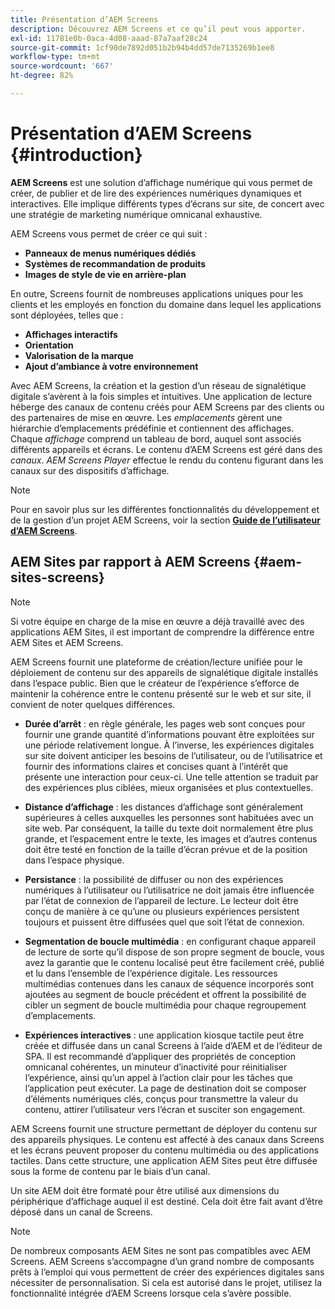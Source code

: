 ```yaml
---
title: Présentation d’AEM Screens
description: Découvrez AEM Screens et ce qu’il peut vous apporter.
exl-id: 11781e0b-0aca-4d08-aaad-87a7aaf28c24
source-git-commit: 1cf90de7892d051b2b94b4dd57de7135269b1ee8
workflow-type: tm+mt
source-wordcount: '667'
ht-degree: 82%

---
```


# Présentation d’AEM Screens {#introduction}

**AEM Screens** est une solution d’affichage numérique qui vous permet de créer, de publier et de lire des expériences numériques dynamiques et interactives. Elle implique différents types d’écrans sur site, de concert avec une stratégie de marketing numérique omnicanal exhaustive.

AEM Screens vous permet de créer ce qui suit :

* **Panneaux de menus numériques dédiés**
* **Systèmes de recommandation de produits**
* **Images de style de vie en arrière-plan**

En outre, Screens fournit de nombreuses applications uniques pour les clients et les employés en fonction du domaine dans lequel les applications sont déployées, telles que :

* **Affichages interactifs**
* **Orientation**
* **Valorisation de la marque**
* **Ajout d’ambiance à votre environnement**

Avec AEM Screens, la création et la gestion d’un réseau de signalétique digitale s’avèrent à la fois simples et intuitives. Une application de lecture héberge des canaux de contenu créés pour AEM Screens par des clients ou des partenaires de mise en œuvre. Les *emplacements* gèrent une hiérarchie d’emplacements prédéfinie et contiennent des affichages. Chaque *affichage* comprend un tableau de bord, auquel sont associés différents appareils et écrans. Le contenu d’AEM Screens est géré dans des *canaux*. *AEM Screens Player* effectue le rendu du contenu figurant dans les canaux sur des dispositifs d’affichage.

>[!NOTE]
>
>Pour en savoir plus sur les différentes fonctionnalités du développement et de la gestion d’un projet AEM Screens, voir la section **[Guide de l’utilisateur d’AEM Screens](https://experienceleague.adobe.com/fr/docs/experience-manager-screens/user-guide/aem-screens-introduction)**.

## AEM Sites par rapport à AEM Screens {#aem-sites-screens}

>[!NOTE]
>
>Si votre équipe en charge de la mise en œuvre a déjà travaillé avec des applications AEM Sites, il est important de comprendre la différence entre AEM Sites et AEM Screens.

AEM Screens fournit une plateforme de création/lecture unifiée pour le déploiement de contenu sur des appareils de signalétique digitale installés dans l’espace public. Bien que le créateur de l’expérience s’efforce de maintenir la cohérence entre le contenu présenté sur le web et sur site, il convient de noter quelques différences.

* **Durée d’arrêt** : en règle générale, les pages web sont conçues pour fournir une grande quantité d’informations pouvant être exploitées sur une période relativement longue. À l’inverse, les expériences digitales sur site doivent anticiper les besoins de l’utilisateur, ou de l’utilisatrice et fournir des informations claires et concises quant à l’intérêt que présente une interaction pour ceux-ci. Une telle attention se traduit par des expériences plus ciblées, mieux organisées et plus contextuelles.

* **Distance d’affichage** : les distances d’affichage sont généralement supérieures à celles auxquelles les personnes sont habituées avec un site web. Par conséquent, la taille du texte doit normalement être plus grande, et l’espacement entre le texte, les images et d’autres contenus doit être testé en fonction de la taille d’écran prévue et de la position dans l’espace physique.

* **Persistance** : la possibilité de diffuser ou non des expériences numériques à l’utilisateur ou l’utilisatrice ne doit jamais être influencée par l’état de connexion de l’appareil de lecture. Le lecteur doit être conçu de manière à ce qu’une ou plusieurs expériences persistent toujours et puissent être diffusées quel que soit l’état de connexion.

* **Segmentation de boucle multimédia** : en configurant chaque appareil de lecture de sorte qu’il dispose de son propre segment de boucle, vous avez la garantie que le contenu localisé peut être facilement créé, publié et lu dans l’ensemble de l’expérience digitale. Les ressources multimédias contenues dans les canaux de séquence incorporés sont ajoutées au segment de boucle précédent et offrent la possibilité de cibler un segment de boucle multimédia pour chaque regroupement d’emplacements.

* **Expériences interactives** : une application kiosque tactile peut être créée et diffusée dans un canal Screens à l’aide d’AEM et de l’éditeur de SPA. Il est recommandé d’appliquer des propriétés de conception omnicanal cohérentes, un minuteur d’inactivité pour réinitialiser l’expérience, ainsi qu’un appel à l’action clair pour les tâches que l’application peut exécuter. La page de destination doit se composer d’éléments numériques clés, conçus pour transmettre la valeur du contenu, attirer l’utilisateur vers l’écran et susciter son engagement.

AEM Screens fournit une structure permettant de déployer du contenu sur des appareils physiques. Le contenu est affecté à des canaux dans Screens et les écrans peuvent proposer du contenu multimédia ou des applications tactiles. Dans cette structure, une application AEM Sites peut être diffusée sous la forme de contenu par le biais d’un canal.

Un site AEM doit être formaté pour être utilisé aux dimensions du périphérique d’affichage auquel il est destiné. Cela doit être fait avant d’être déposé dans un canal de Screens.

>[!NOTE]
>De nombreux composants AEM Sites ne sont pas compatibles avec AEM Screens. AEM Screens s’accompagne d’un grand nombre de composants prêts à l’emploi qui vous permettent de créer des expériences digitales sans nécessiter de personnalisation. Si cela est autorisé dans le projet, utilisez la fonctionnalité intégrée d’AEM Screens lorsque cela s’avère possible.
